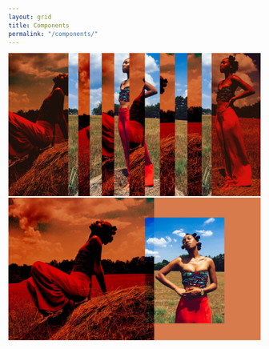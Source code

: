 ```yaml
---
layout: grid
title: Components
permalink: "/components/"
---
```


<div class="imageGallery1">
    <a href="/dist/images/georgia_slide2.jpg" title="Caption for gallery item 1"><img src="/dist/images/georgia_slide2.jpg" alt="Gallery image 1" /></a>
    <a href="/dist/images/georgia_slide3.jpg" title="Caption for gallery item 2"><img src="/dist/images/georgia_slide3.jpg" alt="Gallery image 2" /></a>
</div>